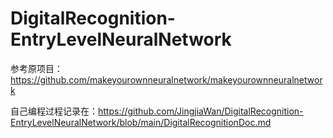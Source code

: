 # DigitalRecognition-EntryLevelNeuralNetwork
参考原项目：https://github.com/makeyourownneuralnetwork/makeyourownneuralnetwork

自己编程过程记录在：https://github.com/JingjiaWan/DigitalRecognition-EntryLevelNeuralNetwork/blob/main/DigitalRecognitionDoc.md
